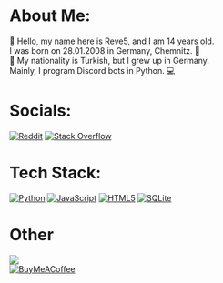 # About Me:
👋 Hello, my name here is Reve5, and I am 14 years old. <br>I was born on 28.01.2008 in Germany, Chemnitz. 📍<br>👤 My nationality is Turkish, but I grew up in Germany. <br>Mainly, I program Discord bots in Python. 💻

# Socials:
[![Reddit](https://img.shields.io/badge/Reddit-%23FF4500.svg?style=for-the-badge&logo=Reddit&logoColor=white)](https://reddit.com/user/ItsReve) [![Stack Overflow](https://img.shields.io/badge/-Stackoverflow-FE7A16?style=for-the-badge&logo=stack-overflow&logoColor=white)](https://stackoverflow.com/users/20748793)

# Tech Stack:
[![Python](https://img.shields.io/badge/python-3670A0?style=for-the-badge&logo=python&logoColor=ffdd54)](https://de.wikipedia.org/wiki/Python) [![JavaScript](https://img.shields.io/badge/javascript-%23323330.svg?style=for-the-badge&logo=javascript&logoColor=%23F7DF1E)](https://de.wikipedia.org/wiki/JavaScript) [![HTML5](https://img.shields.io/badge/html5-%23E34F26.svg?style=for-the-badge&logo=html5&logoColor=white)](https://de.wikipedia.org/wiki/HTML5) [![SQLite](https://img.shields.io/badge/sqlite-%2307405e.svg?style=for-the-badge&logo=sqlite&logoColor=white)](https://de.wikipedia.org/wiki/SQLite)

# Other
[![](https://visitcount.itsvg.in/api?id=Reve5&icon=0&color=6)](https://visitcount.itsvg.in)<br>[![BuyMeACoffee](https://img.shields.io/badge/Buy%20Me%20a%20Coffee-ffdd00?style=for-the-badge&logo=buy-me-a-coffee&logoColor=black)](https://buymeacoffee.com/revecntw)

<!-- Proudly created with GPRM ( https://gprm.itsvg.in ) -->
